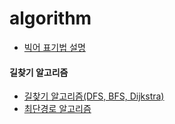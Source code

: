 # algorithm

* [빅어 표기법 설명](https://www.youtube.com/watch?v=6Iq5iMCVsXA)

#### 길찾기 알고리즘
* [길찾기 알고리즘(DFS, BFS, Dijkstra)](https://errorcode1001.tistory.com/10)
* [최단경로 알고리즘](https://jina-developer.tistory.com/118)
